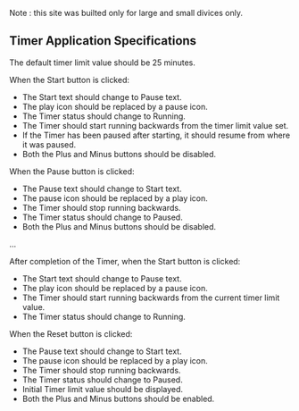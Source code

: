 Note : this site was builted only for large and small divices only.

## Timer Application Specifications

The default timer limit value should be 25 minutes.

When the Start button is clicked:
- The Start text should change to Pause text.
- The play icon should be replaced by a pause icon.
- The Timer status should change to Running.
- The Timer should start running backwards from the timer limit value set.
- If the Timer has been paused after starting, it should resume from where it was paused.
- Both the Plus and Minus buttons should be disabled.

When the Pause button is clicked:
- The Pause text should change to Start text.
- The pause icon should be replaced by a play icon.
- The Timer should stop running backwards.
- The Timer status should change to Paused.
- Both the Plus and Minus buttons should be disabled.

...

After completion of the Timer, when the Start button is clicked:
- The Start text should change to Pause text.
- The play icon should be replaced by a pause icon.
- The Timer should start running backwards from the current timer limit value.
- The Timer status should change to Running.

When the Reset button is clicked:
- The Pause text should change to Start text.
- The pause icon should be replaced by a play icon.
- The Timer should stop running backwards.
- The Timer status should change to Paused.
- Initial Timer limit value should be displayed.
- Both the Plus and Minus buttons should be enabled.

